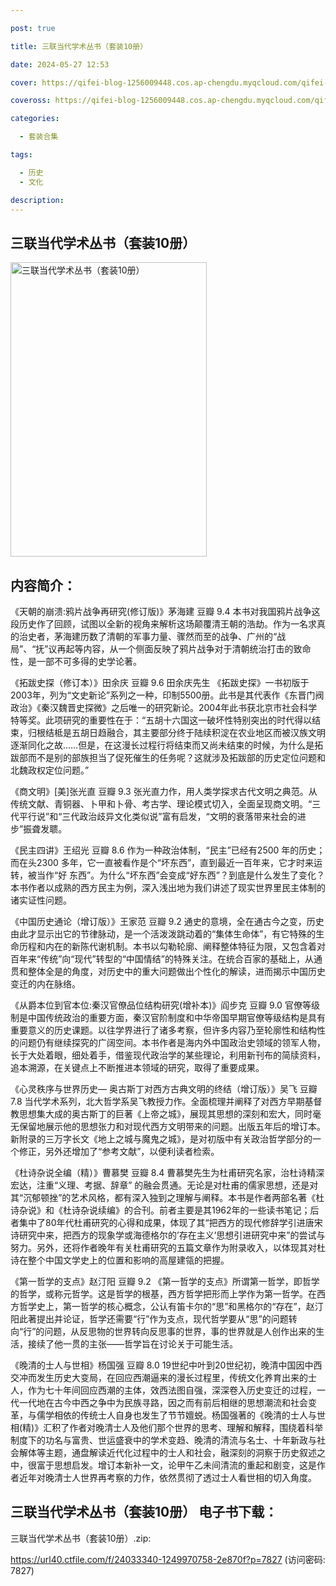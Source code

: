 ```yaml
---

post: true

title: 三联当代学术丛书（套装10册）

date: 2024-05-27 12:53

cover: https://qifei-blog-1256009448.cos.ap-chengdu.myqcloud.com/qifei-blog/65fffc6f9f345e8d0352d837.jpg

coveross: https://qifei-blog-1256009448.cos.ap-chengdu.myqcloud.com/qifei-blog/65fffc6f9f345e8d0352d837.jpg

categories:

  - 套装合集

tags:

  - 历史
  - 文化

description:
---
```


## 三联当代学术丛书（套装10册）
<img alt="三联当代学术丛书（套装10册） " class="aligncenter loading" data-was-processed="true" decoding="async" fetchpriority="high" height="471" src="https://qifei-blog-1256009448.cos.ap-chengdu.myqcloud.com/qifei-blog/65fffc6f9f345e8d0352d837.jpg " style="cursor: zoom-in;" width="314"/>

## 内容简介：

《天朝的崩溃:鸦片战争再研究(修订版)》茅海建 豆瓣 9.4 本书对我国鸦片战争这段历史作了回顾，试图以全新的视角来解析这场颠覆清王朝的浩劫。作为一名求真的治史者，茅海建历数了清朝的军事力量、骤然而至的战争、广州的“战局”、“抚”议再起等内容，从一个侧面反映了鸦片战争对于清朝统治打击的致命性，是一部不可多得的史学论著。<br/>

《拓跋史探（修订本）》田余庆 豆瓣 9.6 田余庆先生 《拓跋史探》一书初版于2003年，列为“文史新论”系列之一种，印制5500册。此书是其代表作《东晋门阀政治》《秦汉魏晋史探微》之后唯一的研究新论。2004年此书获北京市社会科学特等奖。此项研究的重要性在于：“五胡十六国这一破坏性特别突出的时代得以结束，归根结柢是五胡日趋融合，其主要部分终于陆续积淀在农业地区而被汉族文明逐渐同化之故……但是，在这漫长过程行将结束而又尚未结束的时候，为什么是拓跋部而不是别的部族担当了促死催生的任务呢？这就涉及拓跋部的历史定位问题和北魏政权定位问题。”<br/>

《商文明》[美]张光直 豆瓣 9.3 张光直力作，用人类学探求古代文明之典范。从传统文献、青铜器、卜甲和卜骨、考古学、理论模式切入，全面呈现商文明。“三代平行说”和“三代政治歧异文化类似说”富有启发，“文明的衰落带来社会的进步”振聋发聩。<br/>

《民主四讲》王绍光 豆瓣 8.6 作为一种政治体制，“民主”已经有2500 年的历史；而在头2300 多年，它一直被看作是个“坏东西”，直到最近一百年来，它才时来运转，被当作“好 东西”。为什么“坏东西”会变成“好东西”？到底是什么发生了变化？本书作者以成熟的西方民主为例，深入浅出地为我们讲述了现实世界里民主体制的诸实证性问题。<br/>

《中国历史通论（增订版）》王家范 豆瓣 9.2 通史的意境，全在通古今之变，历史由此才显示出它的节律脉动，是一个活泼泼跳动着的“集体生命体”，有它特殊的生命历程和内在的新陈代谢机制。本书以勾勒轮廓、阐释整体特征为限，又包含着对百年来“传统”向“现代”转型的“中国情结”的特殊关注。在统合百家的基础上，从通贯和整体全是的角度，对历史中的重大问题做出个性化的解读，进而揭示中国历史变迁的内在脉络。<br/>

《从爵本位到官本位:秦汉官僚品位结构研究(增补本)》阎步克 豆瓣 9.0 官僚等级制是中国传统政治的重要方面，秦汉官阶制度和中华帝国早期官僚等级结构是具有重要意义的历史课题。以往学界进行了诸多考察，但许多内容乃至轮廓性和结构性的问题仍有继续探究的广阔空间。本书作者是海内外中国政治史领域的领军人物，长于大处着眼，细处着手，借鉴现代政治学的某些理论，利用新刊布的简牍资料，追本溯源，在关键点上不断推进本领域的研究，取得了重要成果。<br/>

《心灵秩序与世界历史— 奥古斯丁对西方古典文明的终结（增订版）》吴飞 豆瓣 7.8 当代学术系列，北大哲学系吴飞教授力作。全面梳理并阐释了对西方早期基督教思想集大成的奥古斯丁的巨著《上帝之城》，展现其思想的深刻和宏大，同时毫无保留地展示他的思想张力和对现代西方文明带来的问题。出版五年后的增订本。新附录的三万字长文《地上之城与魔鬼之城》，是对初版中有关政治哲学部分的一个修正，另外还增加了“参考文献”，以便利读者检索。<br/>

《杜诗杂说全编（精）》曹慕樊 豆瓣 8.4 曹慕樊先生为杜甫研究名家，治杜诗精深宏达，注重“义理、考据、辞章” 的融会贯通。无论是对杜甫的儒家思想，还是对其“沉郁顿挫”的艺术风格，都有深入独到之理解与阐释。本书是作者两部名著《杜诗杂说》和《杜诗杂说续编》的合刊。前者主要是其1962年的一些读书笔记；后者集中了80年代杜甫研究的心得和成果，体现了其“把西方的现代修辞学引进唐宋诗研究中来，把西方的现象学或海德格尔的’存在主义’思想引进研究中来”的尝试与努力。另外，还将作者晚年有关杜甫研究的五篇文章作为附录收入，以体现其对杜诗在整个中国文学史上的位置和影响的高屋建瓴的把握。<br/>

《第一哲学的支点》赵汀阳 豆瓣 9.2 《第一哲学的支点》所谓第一哲学，即哲学的哲学，或称元哲学。这是哲学的根基，西方哲学把形而上学作为第一哲学。在西方哲学史上，第一哲学的核心概念，公认有笛卡尔的“思”和黑格尔的“存在”，赵汀阳此著提出并论证，哲学还需要“行”作为支点，现代哲学要从“思”的问题转向“行”的问题，从反思物的世界转向反思事的世界，事的世界就是人创作出来的生活，接续了他一贯的主张——哲学旨在讨论关于可能生活。<br/>

《晚清的士人与世相》杨国强 豆瓣 8.0 19世纪中叶到20世纪初，晚清中国因中西交冲而发生历史大变局，在回应西潮逼来的漫长过程里，传统文化养育出来的士人，作为七十年间回应西潮的主体，效西法图自强，深深卷入历史变迁的过程，一代一代地在古今中西之争中为民族寻路，因之而有前后相继的思想潮流和社会变革，与儒学相依的传统士人自身也发生了节节嬗蜕。杨国强著的《晚清的士人与世相(精)》汇积了作者对晚清士人及他们那个世界的思考、理解和解释，围绕着科举制度下的功名与富贵、世运盛衰中的学术变趋、晚清的清流与名士、十年新政与社会解体等主题，通盘解读近代化过程中的士人和社会，融深刻的洞察于历史叙述之中，很富于思想启发。增订本新补一文，论甲午乙未间清流的重起和剧变，这是作者近年对晚清士人世界再考察的力作，依然贯彻了透过士人看世相的切入角度。

## 三联当代学术丛书（套装10册） 电子书下载：



三联当代学术丛书（套装10册）.zip: 

https://url40.ctfile.com/f/24033340-1249970758-2e870f?p=7827 (访问密码: 7827)
